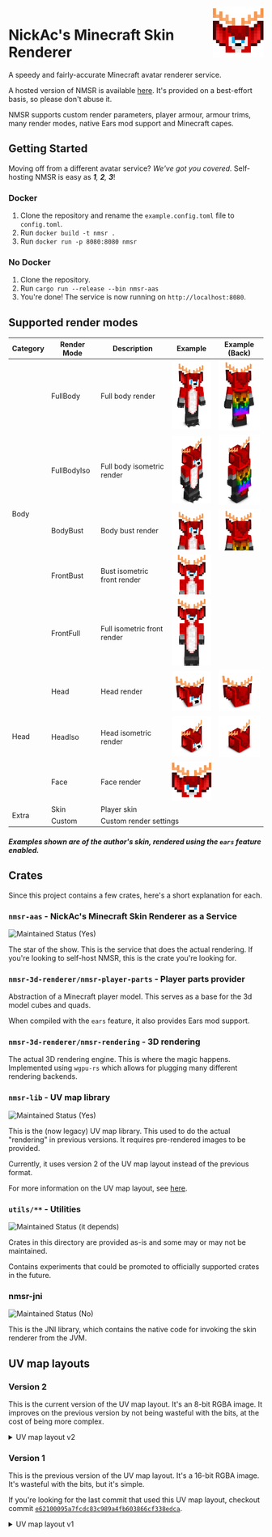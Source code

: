 <img align="right" width="100" src=".assets/NickAc-face.png">

# NickAc's Minecraft Skin Renderer

A speedy and fairly-accurate Minecraft avatar renderer service.

A hosted version of NMSR is available [here](https://nmsr.nickac.dev/). It's
provided on a best-effort basis, so please don't abuse it.

NMSR supports custom render parameters, player armour, armour trims, many render
modes, native Ears mod support and Minecraft capes.

## Getting Started

Moving off from a different avatar service? _We've got you covered._ Self-hosting NMSR is easy as _**1**, **2**, **3**_!

### Docker

1. Clone the repository and rename the `example.config.toml` file to `config.toml`.
2. Run `docker build -t nmsr .`
3. Run `docker run -p 8080:8080 nmsr`

### No Docker

1. Clone the repository.
2. Run `cargo run --release --bin nmsr-aas`
3. You're done! The service is now running on `http://localhost:8080`.

## Supported render modes

<table>
    <thead>
        <tr>
            <th>Category</th>
            <th>Render Mode</th>
            <th>Description</th>
            <th>Example</th>
            <th>Example (Back)</th>
        </tr>
    </thead>
    <tbody>
        <tr>
            <td rowspan="5">Body</td>
            <td>FullBody</td>
            <td>Full body render</td>
            <td><img src=".assets/NickAc-fullbody.png" width="100"></td>
            <td><img src=".assets/NickAc-fullbody-back.png" width="100"></td>
        </tr>
        <tr>
            <td>FullBodyIso</td>
            <td>Full body isometric render</td>
            <td><img src=".assets/NickAc-fullbodyiso.png" width="100"></td>
            <td><img src=".assets/NickAc-fullbodyiso-back.png" width="100"></td>
        </tr>
        <tr>
            <td>BodyBust</td>
            <td>Body bust render</td>
            <td><img src=".assets/NickAc-bodybust.png" width="100"></td>
            <td><img src=".assets/NickAc-bodybust-back.png" width="100"></td>
        </tr>
        <tr>
            <td>FrontBust</td>
            <td>Bust isometric front render</td>
            <td><img src=".assets/NickAc-frontbust.png" width="100"></td>
            <td></td>
        </tr>
        <tr>
            <td>FrontFull</td>
            <td>Full isometric front render</td>
            <td><img src=".assets/NickAc-frontfull.png" width="100"></td>
            <td></td>
        </tr>
        <tr>
            <td rowspan="3">Head</td>
            <td>Head</td>
            <td>Head render</td>
            <td><img src=".assets/NickAc-head.png" width="100"></td>
            <td><img src=".assets/NickAc-head-back.png" width="100"></td>
        </tr>
        <tr>
            <td>HeadIso</td>
            <td>Head isometric render</td>
            <td><img src=".assets/NickAc-headiso.png" width="100"></td>
            <td><img src=".assets/NickAc-headiso-back.png" width="100"></td>
        </tr>
        <tr>
            <td>Face</td>
            <td>Face render</td>
            <td><img src=".assets/NickAc-face.png" width="100"></td>
            <td></td>
        </tr>
        <tr>
            <td rowspan="2">Extra</td>
            <td>Skin</td>
            <td colspan="4">Player skin</td>
        </tr>
        <tr>
            <td>Custom</td>
            <td colspan="4">Custom render settings</td>
        </tr>
    </tbody>
</table>

##### _Examples shown are of the author's skin, rendered using the `ears` feature enabled._

## Crates

Since this project contains a few crates, here's a short explanation for each.

### `nmsr-aas` - NickAc's Minecraft Skin Renderer as a Service

![Maintained Status (Yes)](https://img.shields.io/badge/Maintained-Yes-419b5a?style=for-the-badge)

The star of the show. This is the service that does the actual rendering. If you're looking to self-host NMSR, this is the crate you're looking for.

### `nmsr-3d-renderer/nmsr-player-parts` - Player parts provider

Abstraction of a Minecraft player model. This serves as a base for the 3d model cubes and quads.

When compiled with the `ears` feature, it also provides Ears mod support.

### `nmsr-3d-renderer/nmsr-rendering` - 3D rendering

The actual 3D rendering engine. This is where the magic happens. Implemented using `wgpu-rs` which allows for plugging many different rendering backends.

### `nmsr-lib` - UV map library

![Maintained Status (Yes)](https://img.shields.io/badge/Maintained-Yes-419b5a?style=for-the-badge)

This is the (now legacy) UV map library. This used to do the actual "rendering"
in previous versions. It requires pre-rendered images to be provided.

Currently, it uses version 2 of the UV map layout instead of the previous
format.

For more information on the UV map layout, see [here](#uv-map-layouts).

### `utils/**` - Utilities

![Maintained Status (it depends)](https://img.shields.io/badge/Maintained-It_Depends-5593c8?style=for-the-badge)

Crates in this directory are provided as-is and some may or may not be maintained.

Contains experiments that could be promoted to officially supported crates in the future.

### nmsr-jni

![Maintained Status (No)](https://img.shields.io/badge/Maintained-No-d80000?style=for-the-badge)

This is the JNI library, which contains the native code for invoking the skin
renderer from the JVM.


## UV map layouts

### Version 2
This is the current version of the UV map layout. It's an 8-bit RGBA image.
It improves on the previous version by not being wasteful with the bits, at the cost of being more complex.

<details>
    <!--Our Red channel is composed of the 6 bits of the u coordinate + 2 bits from the v coordinate
    U is used as-is because our coordinates are 0-63
    0   1   2   3   4   5   6   7
    [    ---- u ----    ]   [ v ]
    Our Green channel is composed of the 4 remaining bits of the v coordinate + 4 bits from the shading
    V is used as-is because our coordinates are 0-63
    0   1   2   3   4   5   6   7
    [  -- v --  ]   [  -- s --  ]
    Our Blue channel is composed of the 4 remaining bits of the shading + 4 bits from the depth
    0   1   2   3   4   5   6   7
    [  -- s --  ]   [  -- d --  ]
    Our Alpha channel is composed of the 8 remaining bits of the depth
    0   1   2   3   4   5   6   7
    [          -- d --          ]-->
    <summary>UV map layout v2</summary>
    <table>
    <tbody>
        <tr>
            <th align="center" colspan="8">R</td>
            <th align="center" colspan="8">G</td>
            <th align="center" colspan="8">B</td>
            <th align="center" colspan="8">A</td>
        </tr>
        <tr>
            <td align="center">0</td>
            <td align="center">1</td>
            <td align="center">2</td>
            <td align="center">3</td>
            <td align="center">4</td>
            <td align="center">5</td>
            <td align="center">6</td>
            <td align="center">7</td>
            <td align="center">8</td>
            <td align="center">9</td>
            <td align="center">10</td>
            <td align="center">11</td>
            <td align="center">12</td>
            <td align="center">13</td>
            <td align="center">14</td>
            <td align="center">15</td>
            <td align="center">16</td>
            <td align="center">17</td>
            <td align="center">18</td>
            <td align="center">19</td>
            <td align="center">20</td>
            <td align="center">21</td>
            <td align="center">22</td>
            <td align="center">23</td>
            <td align="center">24</td>
            <td align="center">25</td>
            <td align="center">26</td>
            <td align="center">27</td>
            <td align="center">28</td>
            <td align="center">29</td>
            <td align="center">30</td>
            <td align="center">31</td>
        </tr>
        <tr>
            <th align="center" colspan="6">U</td>
            <th align="center" colspan="6">V</td>
            <th align="center" colspan="8">Shading</td>
            <th align="center" colspan="12">Depth</td>
        </tr>
    </tbody>
    </table>
</details>

### Version 1
This is the previous version of the UV map layout. It's a 16-bit RGBA image.
It's wasteful with the bits, but it's simple.

If you're looking for the last commit that used this UV map layout, checkout
commit
[`e62100095a7fcdc83c989a4fb603866cf338edca`](https://github.com/NickAcPT/nmsr-rs/tree/e62100095a7fcdc83c989a4fb603866cf338edca).

<details>
    <summary>UV map layout v1</summary>
    <table>
    <tbody>
        <!-- 
            (16 bit RGBA)
            R - U coordinate (Horizontal, X)
            G - 100% - V coordinate (Vertical, Y)
            B - Depth - unused here
            A - Normal alpha
            -->
            <tr>
            <th align="center" colspan="16">R</td>
            <th align="center" colspan="16">G</td>
            <th align="center" colspan="16">B</td>
            <th align="center" colspan="16">A</td>
        </tr>
        <tr>
            <td align="center">0</td>
            <td align="center">1</td>
            <td align="center">2</td>
            <td align="center">3</td>
            <td align="center">4</td>
            <td align="center">5</td>
            <td align="center">6</td>
            <td align="center">7</td>
            <td align="center">8</td>
            <td align="center">9</td>
            <td align="center">10</td>
            <td align="center">11</td>
            <td align="center">12</td>
            <td align="center">13</td>
            <td align="center">14</td>
            <td align="center">15</td>
            <td align="center">16</td>
            <td align="center">17</td>
            <td align="center">18</td>
            <td align="center">19</td>
            <td align="center">20</td>
            <td align="center">21</td>
            <td align="center">22</td>
            <td align="center">23</td>
            <td align="center">24</td>
            <td align="center">25</td>
            <td align="center">26</td>
            <td align="center">27</td>
            <td align="center">28</td>
            <td align="center">29</td>
            <td align="center">30</td>
            <td align="center">31</td>
            <td align="center">32</td>
            <td align="center">33</td>
            <td align="center">34</td>
            <td align="center">35</td>
            <td align="center">36</td>
            <td align="center">37</td>
            <td align="center">38</td>
            <td align="center">39</td>
            <td align="center">40</td>
            <td align="center">41</td>
            <td align="center">42</td>
            <td align="center">43</td>
            <td align="center">44</td>
            <td align="center">45</td>
            <td align="center">46</td>
            <td align="center">47</td>
            <td align="center">48</td>
            <td align="center">49</td>
            <td align="center">50</td>
            <td align="center">51</td>
            <td align="center">52</td>
            <td align="center">53</td>
            <td align="center">54</td>
            <td align="center">55</td>
            <td align="center">56</td>
            <td align="center">57</td>
            <td align="center">58</td>
            <td align="center">59</td>
            <td align="center">60</td>
            <td align="center">61</td>
            <td align="center">62</td>
            <td align="center">63</td>
        </tr>
        <tr>
            <th align="center" colspan="16">U</td>
            <th align="center" colspan="16">V (100% - V coordinate)</td>
            <th align="center" colspan="16">Depth</td>
            <th align="center" colspan="16">Alpha</td>
        </tr>
    </tbody>
    </table>
</details>
